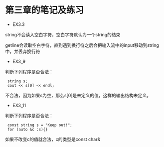 # 第三章的笔记及练习

* EX3.3

string不会读入空白字符，空白字符默认为一个string的结束

getline会读取空白字符，直到遇到换行符之后会把输入流中的input移动到string中，并丢弃换行符

* EX3_9

判断下列程序是否合法：
    
     string s;
     cout << s[0] << endl;
不合法，因为如果s为空，那么s[0]是未定义的值，这样的输出结构未定义。

* EX3_11

判断下列程序是否合法：

     const string s = "Keep out!";
     for (auto &c :s){}
如果不改变c的值就合法，c的类型是const char&